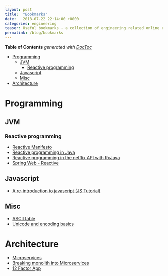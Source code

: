 ```yaml
---
layout: post
title:  "Bookmarks"
date:   2018-07-22 22:14:00 +0000   
categories: engineering
teaser: Useful bookmarks - a collection of engineering related online resources
permalink: /blog/bookmarks
---
```


<!-- START doctoc generated TOC please keep comment here to allow auto update -->
<!-- DON'T EDIT THIS SECTION, INSTEAD RE-RUN doctoc TO UPDATE -->
**Table of Contents**  *generated with [DocToc](https://github.com/thlorenz/doctoc)*

- [Programming](#programming)
  - [JVM](#jvm)
    - [Reactive programming](#reactive-programming)
  - [Javascript](#javascript)
  - [Misc](#misc)
- [Architecture](#architecture)

<!-- END doctoc generated TOC please keep comment here to allow auto update -->


# Programming
## JVM
### Reactive programming
* [Reactive Manifesto](https://www.reactivemanifesto.org/)
* [Reactive programming in Java](https://spring.io/blog/2016/06/07/notes-on-reactive-programming-part-i-the-reactive-landscape#reactive-programming-in-java)
* [Reactive programming in the netflix API with RxJava](https://medium.com/netflix-techblog/reactive-programming-in-the-netflix-api-with-rxjava-7811c3a1496a)
* [Spring Web - Reactive](https://docs.spring.io/spring/docs/5.0.8.RELEASE/spring-framework-reference/web-reactive.html)

## Javascript
* [A re-introduction to javascript (JS Tutorial)](https://developer.mozilla.org/en-US/docs/Web/JavaScript/A_re-introduction_to_JavaScript)

## Misc
* [ASCII table](https://www.asciitable.com/)
* [Unicode and encoding basics](https://www.joelonsoftware.com/2003/10/08/the-absolute-minimum-every-software-developer-absolutely-positively-must-know-about-unicode-and-character-sets-no-excuses/)

# Architecture
* [Microservices](https://martinfowler.com/articles/microservices.html)
* [Breaking monolith into Microservices](https://martinfowler.com/articles/break-monolith-into-microservices.html)
* [12 Factor App](https://12factor.net/)